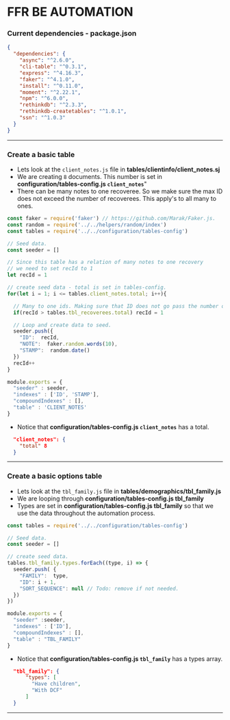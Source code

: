 # FFR BE AUTOMATION

### Current dependencies - package.json
```json
{
  "dependencies": {
    "async": "^2.6.0",
    "cli-table": "^0.3.1",
    "express": "^4.16.3",
    "faker": "^4.1.0",
    "install": "^0.11.0",
    "moment": "^2.22.1",
    "npm": "^6.0.0",
    "rethinkdb": "^2.3.3",
    "rethinkdb-createtables": "^1.0.1",
    "ssn": "^1.0.3"
  }
}
```

---



### Create a basic table

- Lets look at the `client_notes.js` file in **tables/clientinfo/client_notes.sj**
- We are creating `8` documents. This number is set in **configuration/tables-config.js `client_notes`**"
- There can be many notes to one recoveree. So we make sure the max ID does not exceed the number of recoverees. This apply's to all many to ones.

```javascript
const faker = require('faker') // https://github.com/Marak/Faker.js.
const random = require('../../helpers/random/index')
const tables = require('../../configuration/tables-config') 

// Seed data.
const seeder = []

// Since this table has a relation of many notes to one recovery
// we need to set recId to 1
let recId = 1

// create seed data - total is set in tables-config.
for(let i = 1; i <= tables.client_notes.total; i++){

  // Many to one ids. Making sure that ID does not go pass the number of recoverees.
  if(recId > tables.tbl_recoverees.total) recId = 1

  // Loop and create data to seed.
  seeder.push({
    "ID":  recId,
    "NOTE":  faker.random.words(10),
    "STAMP":  random.date()
  })
  recId++
}

module.exports = {
  "seeder" : seeder,
  "indexes" : ['ID', 'STAMP'],
  "compoundIndexes" : [],
  "table" : 'CLIENT_NOTES'
}

```

- Notice that **configuration/tables-config.js `client_notes`** has a total.

```json 
  "client_notes": {
    "total" 8
  }
```

---


### Create a basic options table

- Lets look at the `tbl_family.js` file in **tables/demographics/tbl_family.js**
- We are looping through **configuration/tables-config.js tbl_family**
- Types are set in **configuration/tables-config.js tbl_family** so that we use the data throughout the automation process.

```javascript
const tables = require('../../configuration/tables-config')

// Seed data.
const seeder = []

// create seed data.
tables.tbl_family.types.forEach((type, i) => {
  seeder.push( {
    "FAMILY":  type,
    "ID": i + 1,
    "SORT_SEQUENCE": null // Todo: remove if not needed.
  })
})

module.exports = {
  "seeder" :seeder,
  "indexes" : ['ID'],
  "compoundIndexes" : [],
  "table" : "TBL_FAMILY"
}

```

- Notice that  **configuration/tables-config.js `tbl_family`** has a types array.

```json 
  "tbl_family": {
      "types": [
        "Have children",
        "With DCF"
      ]
  }
```

---
